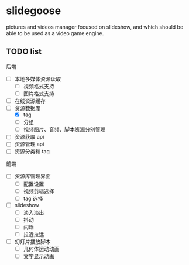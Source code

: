 # slidegoose

pictures and videos manager focused on slideshow, and which should be able to be used as a video game engine.

## TODO list

后端

- [ ] 本地多媒体资源读取
  - [ ] 视频格式支持
  - [ ] 图片格式支持
- [ ] 在线资源缓存
- [ ] 资源数据库
  - [x] tag
  - [ ] 分组
  - [ ] 视频图片、音频、脚本资源分别管理
- [ ] 资源获取 api
- [ ] 资源管理 api
- [ ] 资源分类和 tag

前端

- [ ] 资源库管理界面
  - [ ] 配置设置
  - [ ] 视频剪辑选择
  - [ ] tag 选择
- [ ] slideshow
  - [ ] 淡入淡出
  - [ ] 抖动
  - [ ] 闪烁
  - [ ] 拉近拉远
- [ ] 幻灯片播放脚本
  - [ ] 几何体运动动画
  - [ ] 文字显示动画
